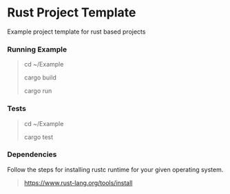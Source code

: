 Rust Project Template
=====================

Example project template for rust based projects

### Running Example

> cd ~/Example
> 
> cargo build
> 
> cargo run

### Tests

> cd ~/Example
> 
> cargo test

### Dependencies

Follow the steps for installing rustc runtime for your given operating system.

> https://www.rust-lang.org/tools/install
